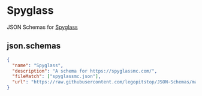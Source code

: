 # Spyglass

JSON Schemas for [Spyglass](https://spyglassmc.com/)

## json.schemas

```json
{
  "name": "Spyglass",
  "description": "A schema for https://spyglassmc.com/",
  "fileMatch": ["spyglassmc.json"],
  "url": "https://raw.githubusercontent.com/legopitstop/JSON-Schemas/main/schemas/spyglass/schema.json"
}
```
